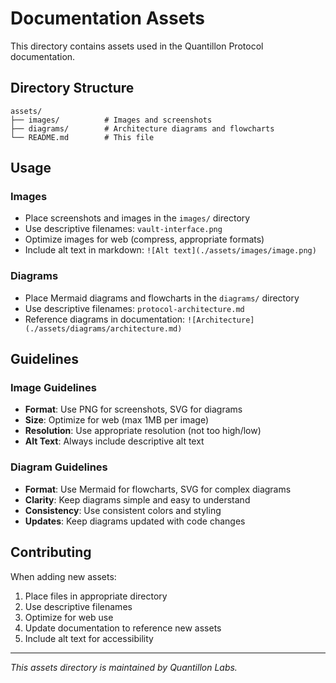 # Documentation Assets

This directory contains assets used in the Quantillon Protocol documentation.

## Directory Structure

```
assets/
├── images/          # Images and screenshots
├── diagrams/        # Architecture diagrams and flowcharts
└── README.md        # This file
```

## Usage

### Images
- Place screenshots and images in the `images/` directory
- Use descriptive filenames: `vault-interface.png`
- Optimize images for web (compress, appropriate formats)
- Include alt text in markdown: `![Alt text](./assets/images/image.png)`

### Diagrams
- Place Mermaid diagrams and flowcharts in the `diagrams/` directory
- Use descriptive filenames: `protocol-architecture.md`
- Reference diagrams in documentation: `![Architecture](./assets/diagrams/architecture.md)`

## Guidelines

### Image Guidelines
- **Format**: Use PNG for screenshots, SVG for diagrams
- **Size**: Optimize for web (max 1MB per image)
- **Resolution**: Use appropriate resolution (not too high/low)
- **Alt Text**: Always include descriptive alt text

### Diagram Guidelines
- **Format**: Use Mermaid for flowcharts, SVG for complex diagrams
- **Clarity**: Keep diagrams simple and easy to understand
- **Consistency**: Use consistent colors and styling
- **Updates**: Keep diagrams updated with code changes

## Contributing

When adding new assets:

1. Place files in appropriate directory
2. Use descriptive filenames
3. Optimize for web use
4. Update documentation to reference new assets
5. Include alt text for accessibility

---

*This assets directory is maintained by Quantillon Labs.*
